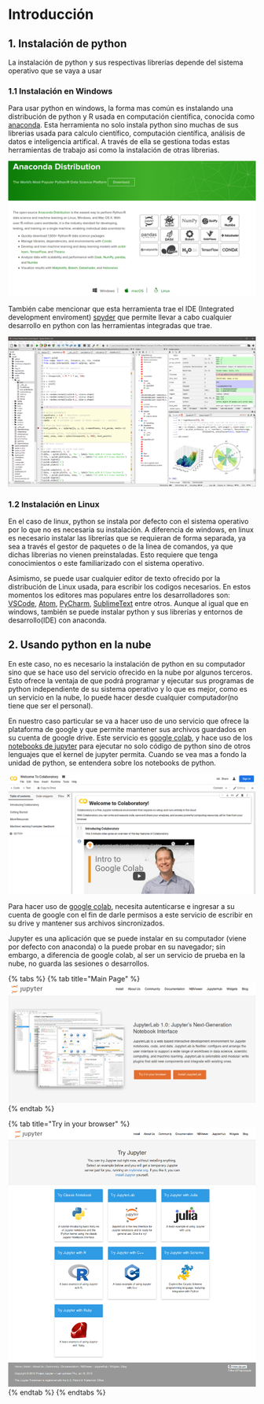 # Introducción

## 1. Instalación de python 

La instalación de python y sus respectivas librerías depende del sistema operativo que se vaya a usar

### 1.1 Instalación en Windows

Para usar python en windows, la forma mas común es instalando una distribución de python y R usada en computación científica, conocida como [anaconda](https://www.anaconda.com/). Esta herramienta no solo instala python sino muchas de sus librerias usada para calculo científico, computación científica, análisis de datos e inteligencia artifical. A través de ella se gestiona todas estas herramientas de trabajo asi como la instalación de otras librerias. 

![](.gitbook/assets/image%20%2842%29.png)

También cabe mencionar que esta herramienta trae el IDE \(Integrated development enviroment\) [spyder](https://www.spyder-ide.org/) que permite llevar a cabo cualquier desarrollo en python con las herramientas integradas que trae. 

![spyder IDE](.gitbook/assets/image%20%2844%29.png)

### 1.2 Instalación en Linux

En el caso de linux, python se instala por defecto con el sistema operativo por lo que no es necesaria su instalación.  A diferencia de windows, en linux es necesario instalar las librerías que se requieran de forma separada, ya sea a través el gestor de paquetes o de la linea de comandos, ya que dichas librerias no vienen preinstaladas. Esto requiere que tenga conocimientos o este familiarizado con el sistema operativo.

Asimismo, se puede usar cualquier editor de texto ofrecido por la distribución de Linux usada, para escribir los codigos necesarios. En estos momentos los editores mas populares entre los desarrolladores son: [VSCode](https://code.visualstudio.com/), [Atom](https://atom.io/), [PyCharm](https://www.jetbrains.com/pycharm/), [SublimeText](https://www.sublimetext.com/) entre otros. Aunque al igual que en windows, también se puede instalar python y sus librerías y entornos de desarrollo\(IDE\) con anaconda.

## 2. Usando python en la nube

En este caso, no es necesario la instalación de python en su computador sino que se hace uso del servicio ofrecido en la nube por algunos terceros. Esto ofrece la ventaja de que podrá programar y ejecutar sus programas de python independiente de su sistema operativo y lo que es mejor, como es un servicio en la nube, lo puede hacer desde cualquier computador\(no tiene que ser el personal\). 

En nuestro caso particular se va a hacer uso de uno servicio que ofrece la plataforma de google y que permite mantener sus archivos guardados en su cuenta de google drive. Este servicio es [google colab](https://colab.research.google.com/notebooks/welcome.ipynb), y hace uso de los[ notebooks de jupyter](https://jupyter.org/) para ejecutar no solo código de python sino de otros lenguajes que el kernel de jupyter permita. Cuando se vea mas a fondo la unidad de python, se entendera sobre los notebooks de python.

![notebook de bienvenida de google colab](.gitbook/assets/image%20%2810%29.png)

Para hacer uso de [google colab](https://colab.research.google.com/), necesita autenticarse e ingresar a su cuenta de google con el fin de darle permisos a este servicio de escribir en su drive y mantener sus archivos sincronizados.

Jupyter es una aplicación que se puede instalar en su computador \(viene por defecto con anaconda\) o la puede probar en su navegador; sin embargo, a diferencia de google colab, al ser un servicio de prueba en la nube, no guarda las sesiones o desarrollos.

{% tabs %}
{% tab title="Main Page" %}
![](.gitbook/assets/image%20%2849%29.png)
{% endtab %}

{% tab title="Try in your browser" %}
![](.gitbook/assets/image%20%2819%29.png)
{% endtab %}
{% endtabs %}

